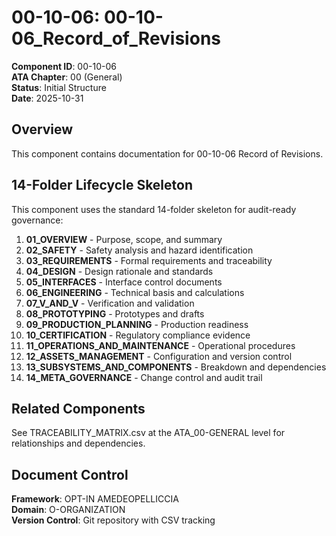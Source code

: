# 00-10-06: 00-10-06_Record_of_Revisions

**Component ID**: 00-10-06  
**ATA Chapter**: 00 (General)  
**Status**: Initial Structure  
**Date**: 2025-10-31  

## Overview
This component contains documentation for 00-10-06 Record of Revisions.

## 14-Folder Lifecycle Skeleton
This component uses the standard 14-folder skeleton for audit-ready governance:

1. **01_OVERVIEW** - Purpose, scope, and summary
2. **02_SAFETY** - Safety analysis and hazard identification
3. **03_REQUIREMENTS** - Formal requirements and traceability
4. **04_DESIGN** - Design rationale and standards
5. **05_INTERFACES** - Interface control documents
6. **06_ENGINEERING** - Technical basis and calculations
7. **07_V_AND_V** - Verification and validation
8. **08_PROTOTYPING** - Prototypes and drafts
9. **09_PRODUCTION_PLANNING** - Production readiness
10. **10_CERTIFICATION** - Regulatory compliance evidence
11. **11_OPERATIONS_AND_MAINTENANCE** - Operational procedures
12. **12_ASSETS_MANAGEMENT** - Configuration and version control
13. **13_SUBSYSTEMS_AND_COMPONENTS** - Breakdown and dependencies
14. **14_META_GOVERNANCE** - Change control and audit trail

## Related Components
See TRACEABILITY_MATRIX.csv at the ATA_00-GENERAL level for relationships and dependencies.

## Document Control
**Framework**: OPT-IN AMEDEOPELLICCIA  
**Domain**: O-ORGANIZATION  
**Version Control**: Git repository with CSV tracking  
